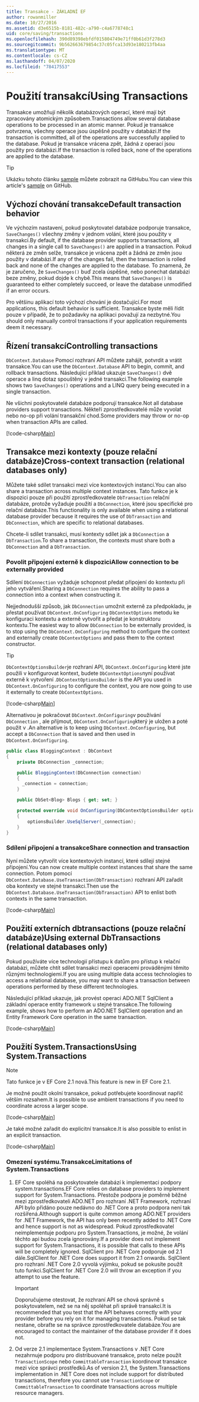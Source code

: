```yaml
---
title: Transakce - ZÁKLADNÍ EF
author: rowanmiller
ms.date: 10/27/2016
ms.assetid: d3e6515b-8181-482c-a790-c4a6778748c1
uid: core/saving/transactions
ms.openlocfilehash: 390d89398ebfdf015804749e71ff0b61d3f278d3
ms.sourcegitcommit: 9b562663679854c37c05fca13d93e180213fb4aa
ms.translationtype: MT
ms.contentlocale: cs-CZ
ms.lasthandoff: 04/07/2020
ms.locfileid: "78417553"
---
```

# <a name="using-transactions"></a><span data-ttu-id="67d2a-102">Použití transakcí</span><span class="sxs-lookup"><span data-stu-id="67d2a-102">Using Transactions</span></span>

<span data-ttu-id="67d2a-103">Transakce umožňují několik databázových operací, které mají být zpracovány atomickým způsobem.</span><span class="sxs-lookup"><span data-stu-id="67d2a-103">Transactions allow several database operations to be processed in an atomic manner.</span></span> <span data-ttu-id="67d2a-104">Pokud je transakce potvrzena, všechny operace jsou úspěšně použity v databázi.</span><span class="sxs-lookup"><span data-stu-id="67d2a-104">If the transaction is committed, all of the operations are successfully applied to the database.</span></span> <span data-ttu-id="67d2a-105">Pokud je transakce vrácena zpět, žádná z operací jsou použity pro databázi.</span><span class="sxs-lookup"><span data-stu-id="67d2a-105">If the transaction is rolled back, none of the operations are applied to the database.</span></span>

> [!TIP]  
> <span data-ttu-id="67d2a-106">Ukázku tohoto článku [sample](https://github.com/dotnet/EntityFramework.Docs/tree/master/samples/core/Saving/Transactions/) můžete zobrazit na GitHubu.</span><span class="sxs-lookup"><span data-stu-id="67d2a-106">You can view this article's [sample](https://github.com/dotnet/EntityFramework.Docs/tree/master/samples/core/Saving/Transactions/) on GitHub.</span></span>

## <a name="default-transaction-behavior"></a><span data-ttu-id="67d2a-107">Výchozí chování transakce</span><span class="sxs-lookup"><span data-stu-id="67d2a-107">Default transaction behavior</span></span>

<span data-ttu-id="67d2a-108">Ve výchozím nastavení, pokud poskytovatel databáze podporuje transakce, `SaveChanges()` všechny změny v jednom volání, které jsou použity v transakci.</span><span class="sxs-lookup"><span data-stu-id="67d2a-108">By default, if the database provider supports transactions, all changes in a single call to `SaveChanges()` are applied in a transaction.</span></span> <span data-ttu-id="67d2a-109">Pokud některá ze změn selže, transakce je vrácena zpět a žádná ze změn jsou použity v databázi.</span><span class="sxs-lookup"><span data-stu-id="67d2a-109">If any of the changes fail, then the transaction is rolled back and none of the changes are applied to the database.</span></span> <span data-ttu-id="67d2a-110">To znamená, že je zaručeno, že `SaveChanges()` buď zcela úspěšné, nebo ponechat databázi beze změny, pokud dojde k chybě.</span><span class="sxs-lookup"><span data-stu-id="67d2a-110">This means that `SaveChanges()` is guaranteed to either completely succeed, or leave the database unmodified if an error occurs.</span></span>

<span data-ttu-id="67d2a-111">Pro většinu aplikací toto výchozí chování je dostačující.</span><span class="sxs-lookup"><span data-stu-id="67d2a-111">For most applications, this default behavior is sufficient.</span></span> <span data-ttu-id="67d2a-112">Transakce byste měli řídit pouze v případě, že to požadavky na aplikaci považují za nezbytné.</span><span class="sxs-lookup"><span data-stu-id="67d2a-112">You should only manually control transactions if your application requirements deem it necessary.</span></span>

## <a name="controlling-transactions"></a><span data-ttu-id="67d2a-113">Řízení transakcí</span><span class="sxs-lookup"><span data-stu-id="67d2a-113">Controlling transactions</span></span>

<span data-ttu-id="67d2a-114">`DbContext.Database` Pomocí rozhraní API můžete zahájit, potvrdit a vrátit transakce.</span><span class="sxs-lookup"><span data-stu-id="67d2a-114">You can use the `DbContext.Database` API to begin, commit, and rollback transactions.</span></span> <span data-ttu-id="67d2a-115">Následující příklad ukazuje `SaveChanges()` dvě operace a linq dotaz spouštěný v jedné transakci.</span><span class="sxs-lookup"><span data-stu-id="67d2a-115">The following example shows two `SaveChanges()` operations and a LINQ query being executed in a single transaction.</span></span>

<span data-ttu-id="67d2a-116">Ne všichni poskytovatelé databáze podporují transakce.</span><span class="sxs-lookup"><span data-stu-id="67d2a-116">Not all database providers support transactions.</span></span> <span data-ttu-id="67d2a-117">Někteří zprostředkovatelé může vyvolat nebo no-op při volání transakční chod.</span><span class="sxs-lookup"><span data-stu-id="67d2a-117">Some providers may throw or no-op when transaction APIs are called.</span></span>

[!code-csharp[Main](../../../samples/core/Saving/Transactions/ControllingTransaction/Sample.cs?name=Transaction&highlight=3,17,18,19)]

## <a name="cross-context-transaction-relational-databases-only"></a><span data-ttu-id="67d2a-118">Transakce mezi kontexty (pouze relační databáze)</span><span class="sxs-lookup"><span data-stu-id="67d2a-118">Cross-context transaction (relational databases only)</span></span>

<span data-ttu-id="67d2a-119">Můžete také sdílet transakci mezi více kontextových instancí.</span><span class="sxs-lookup"><span data-stu-id="67d2a-119">You can also share a transaction across multiple context instances.</span></span> <span data-ttu-id="67d2a-120">Tato funkce je k dispozici pouze při použití zprostředkovatele `DbTransaction` relační databáze, protože vyžaduje použití a `DbConnection`, které jsou specifické pro relační databáze.</span><span class="sxs-lookup"><span data-stu-id="67d2a-120">This functionality is only available when using a relational database provider because it requires the use of `DbTransaction` and `DbConnection`, which are specific to relational databases.</span></span>

<span data-ttu-id="67d2a-121">Chcete-li sdílet transakci, musí kontexty sdílet jak a `DbConnection` a `DbTransaction`.</span><span class="sxs-lookup"><span data-stu-id="67d2a-121">To share a transaction, the contexts must share both a `DbConnection` and a `DbTransaction`.</span></span>

### <a name="allow-connection-to-be-externally-provided"></a><span data-ttu-id="67d2a-122">Povolit připojení externě k dispozici</span><span class="sxs-lookup"><span data-stu-id="67d2a-122">Allow connection to be externally provided</span></span>

<span data-ttu-id="67d2a-123">Sdílení `DbConnection` vyžaduje schopnost předat připojení do kontextu při jeho vytváření.</span><span class="sxs-lookup"><span data-stu-id="67d2a-123">Sharing a `DbConnection` requires the ability to pass a connection into a context when constructing it.</span></span>

<span data-ttu-id="67d2a-124">Nejjednodušší způsob, jak `DbConnection` umožnit externě za předpokladu, je přestat používat `DbContext.OnConfiguring` `DbContextOptions` metodu ke konfiguraci kontextu a externě vytvořit a předat je konstruktoru kontextu.</span><span class="sxs-lookup"><span data-stu-id="67d2a-124">The easiest way to allow `DbConnection` to be externally provided, is to stop using the `DbContext.OnConfiguring` method to configure the context and externally create `DbContextOptions` and pass them to the context constructor.</span></span>

> [!TIP]  
> <span data-ttu-id="67d2a-125">`DbContextOptionsBuilder`je rozhraní API, `DbContext.OnConfiguring` které jste použili v konfigurovat kontext, budete `DbContextOptions`nyní používat externě k vytvoření .</span><span class="sxs-lookup"><span data-stu-id="67d2a-125">`DbContextOptionsBuilder` is the API you used in `DbContext.OnConfiguring` to configure the context, you are now going to use it externally to create `DbContextOptions`.</span></span>

[!code-csharp[Main](../../../samples/core/Saving/Transactions/SharingTransaction/Sample.cs?name=Context&highlight=3,4,5)]

<span data-ttu-id="67d2a-126">Alternativou je pokračovat `DbContext.OnConfiguring`v používání `DbConnection` , ale přijmout, `DbContext.OnConfiguring`který je uložen a poté použit v .</span><span class="sxs-lookup"><span data-stu-id="67d2a-126">An alternative is to keep using `DbContext.OnConfiguring`, but accept a `DbConnection` that is saved and then used in `DbContext.OnConfiguring`.</span></span>

``` csharp
public class BloggingContext : DbContext
{
    private DbConnection _connection;

    public BloggingContext(DbConnection connection)
    {
      _connection = connection;
    }

    public DbSet<Blog> Blogs { get; set; }

    protected override void OnConfiguring(DbContextOptionsBuilder optionsBuilder)
    {
        optionsBuilder.UseSqlServer(_connection);
    }
}
```

### <a name="share-connection-and-transaction"></a><span data-ttu-id="67d2a-127">Sdílení připojení a transakce</span><span class="sxs-lookup"><span data-stu-id="67d2a-127">Share connection and transaction</span></span>

<span data-ttu-id="67d2a-128">Nyní můžete vytvořit více kontextových instancí, které sdílejí stejné připojení.</span><span class="sxs-lookup"><span data-stu-id="67d2a-128">You can now create multiple context instances that share the same connection.</span></span> <span data-ttu-id="67d2a-129">Potom pomocí `DbContext.Database.UseTransaction(DbTransaction)` rozhraní API zařadit oba kontexty ve stejné transakci.</span><span class="sxs-lookup"><span data-stu-id="67d2a-129">Then use the `DbContext.Database.UseTransaction(DbTransaction)` API to enlist both contexts in the same transaction.</span></span>

[!code-csharp[Main](../../../samples/core/Saving/Transactions/SharingTransaction/Sample.cs?name=Transaction&highlight=1,2,3,7,16,23,24,25)]

## <a name="using-external-dbtransactions-relational-databases-only"></a><span data-ttu-id="67d2a-130">Použití externích dbtransactions (pouze relační databáze)</span><span class="sxs-lookup"><span data-stu-id="67d2a-130">Using external DbTransactions (relational databases only)</span></span>

<span data-ttu-id="67d2a-131">Pokud používáte více technologií přístupu k datům pro přístup k relační databázi, můžete chtít sdílet transakci mezi operacemi prováděnými těmito různými technologiemi.</span><span class="sxs-lookup"><span data-stu-id="67d2a-131">If you are using multiple data access technologies to access a relational database, you may want to share a transaction between operations performed by these different technologies.</span></span>

<span data-ttu-id="67d2a-132">Následující příklad ukazuje, jak provést operaci ADO.NET SqlClient a základní operace entity framework u stejné transakce.</span><span class="sxs-lookup"><span data-stu-id="67d2a-132">The following example, shows how to perform an ADO.NET SqlClient operation and an Entity Framework Core operation in the same transaction.</span></span>

[!code-csharp[Main](../../../samples/core/Saving/Transactions/ExternalDbTransaction/Sample.cs?name=Transaction&highlight=4,10,21,26,27,28)]

## <a name="using-systemtransactions"></a><span data-ttu-id="67d2a-133">Použití System.Transactions</span><span class="sxs-lookup"><span data-stu-id="67d2a-133">Using System.Transactions</span></span>

> [!NOTE]  
> <span data-ttu-id="67d2a-134">Tato funkce je v EF Core 2.1 nová.</span><span class="sxs-lookup"><span data-stu-id="67d2a-134">This feature is new in EF Core 2.1.</span></span>

<span data-ttu-id="67d2a-135">Je možné použít okolní transakce, pokud potřebujete koordinovat napříč větším rozsahem.</span><span class="sxs-lookup"><span data-stu-id="67d2a-135">It is possible to use ambient transactions if you need to coordinate across a larger scope.</span></span>

[!code-csharp[Main](../../../samples/core/Saving/Transactions/AmbientTransaction/Sample.cs?name=Transaction&highlight=1,2,3,26,27,28)]

<span data-ttu-id="67d2a-136">Je také možné zařadit do explicitní transakce.</span><span class="sxs-lookup"><span data-stu-id="67d2a-136">It is also possible to enlist in an explicit transaction.</span></span>

[!code-csharp[Main](../../../samples/core/Saving/Transactions/CommitableTransaction/Sample.cs?name=Transaction&highlight=1,15,28,29,30)]

### <a name="limitations-of-systemtransactions"></a><span data-ttu-id="67d2a-137">Omezení systému.Transakce</span><span class="sxs-lookup"><span data-stu-id="67d2a-137">Limitations of System.Transactions</span></span>  

1. <span data-ttu-id="67d2a-138">EF Core spoléhá na poskytovatele databází k implementaci podpory system.transactions.</span><span class="sxs-lookup"><span data-stu-id="67d2a-138">EF Core relies on database providers to implement support for System.Transactions.</span></span> <span data-ttu-id="67d2a-139">Přestože podpora je poměrně běžné mezi zprostředkovateli ADO.NET pro rozhraní .NET Framework, rozhraní API bylo přidáno pouze nedávno do .NET Core a proto podpora není tak rozšířená.</span><span class="sxs-lookup"><span data-stu-id="67d2a-139">Although support is quite common among ADO.NET providers for .NET Framework, the API has only been recently added to .NET Core and hence support is not as widespread.</span></span> <span data-ttu-id="67d2a-140">Pokud zprostředkovatel neimplementuje podporu pro System.Transactions, je možné, že volání těchto api budou zcela ignorovány.</span><span class="sxs-lookup"><span data-stu-id="67d2a-140">If a provider does not implement support for System.Transactions, it is possible that calls to these APIs will be completely ignored.</span></span> <span data-ttu-id="67d2a-141">SqlClient pro .NET Core podporuje od 2.1 dále.</span><span class="sxs-lookup"><span data-stu-id="67d2a-141">SqlClient for .NET Core does support it from 2.1 onwards.</span></span> <span data-ttu-id="67d2a-142">SqlClient pro rozhraní .NET Core 2.0 vyvolá výjimku, pokud se pokusíte použít tuto funkci.</span><span class="sxs-lookup"><span data-stu-id="67d2a-142">SqlClient for .NET Core 2.0 will throw an exception if you attempt to use the feature.</span></span>

   > [!IMPORTANT]  
   > <span data-ttu-id="67d2a-143">Doporučujeme otestovat, že rozhraní API se chová správně s poskytovatelem, než se na něj spoléhat při správě transakcí.</span><span class="sxs-lookup"><span data-stu-id="67d2a-143">It is recommended that you test that the API behaves correctly with your provider before you rely on it for managing transactions.</span></span> <span data-ttu-id="67d2a-144">Pokud se tak nestane, obraťte se na správce zprostředkovatele databáze.</span><span class="sxs-lookup"><span data-stu-id="67d2a-144">You are encouraged to contact the maintainer of the database provider if it does not.</span></span>

2. <span data-ttu-id="67d2a-145">Od verze 2.1 implementace System.Transactions v .NET Core nezahrnuje podporu pro distribuované transakce, proto nelze použít `TransactionScope` nebo `CommittableTransaction` koordinovat transakce mezi více správci prostředků.</span><span class="sxs-lookup"><span data-stu-id="67d2a-145">As of version 2.1, the System.Transactions implementation in .NET Core does not include support for distributed transactions, therefore you cannot use `TransactionScope` or `CommittableTransaction` to coordinate transactions across multiple resource managers.</span></span>
